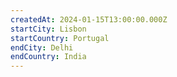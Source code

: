 ```yaml
---
createdAt: 2024-01-15T13:00:00.000Z
startCity: Lisbon
startCountry: Portugal
endCity: Delhi
endCountry: India
---
```

